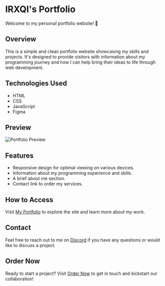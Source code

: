 # IRXQI's Portfolio

Welcome to my personal portfolio website! 🚀

## Overview

This is a simple and clean portfolio website showcasing my skills and projects. It's designed to provide visitors with information about my programming journey and how I can help bring their ideas to life through web development.

## Technologies Used

- HTML
- CSS
- JavaScript
- Figma

## Preview

![Portfolio Preview](https://imgur.com/a/iETcYWV)

## Features

- Responsive design for optimal viewing on various devices.
- Information about my programming experience and skills.
- A brief about me section.
- Contact link to order my services.

## How to Access

Visit [My Portfolio](https://irxqi.github.io) to explore the site and learn more about my work.

## Contact

Feel free to reach out to me on [Discord](https://discord.gg/V7fQDdXghx) if you have any questions or would like to discuss a project.

## Order Now

Ready to start a project? Visit [Order Now](https://irxqi.github.io/order) to get in touch and kickstart our collaboration!



